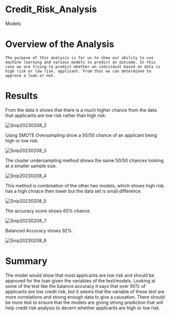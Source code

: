 # Credit_Risk_Analysis
Models


# Overview of the Analysis

    The purpose of this analysis is for us to show our ability to use machine learning and various models to predict an outcome. In this case we are trying to predict whether an individual based on data is high risk or low risk. applicant. From that we can determione to approve a loan or not.
    
# Results

From the data it shows that there is a much higher chance from the data that applicants are low risk rather than high risk.

![Snip20230208_2](https://user-images.githubusercontent.com/112818881/217713366-24bc8aa4-e58c-4543-8628-c88d4d45c73d.png)

Using SMOTE Oversampling show a 50/50 chance of an applicant being high or low risk.

![Snip20230208_3](https://user-images.githubusercontent.com/112818881/217713372-30ea43c9-3b7e-44bc-adbc-58072f91c766.png)

The cluster undersampling method shows the same 50/50 chances looking at a smaller sample size.

![Snip20230208_4](https://user-images.githubusercontent.com/112818881/217713387-d3090bcc-ea03-4668-ae77-3a451256f938.png)

This method is combination of the other two models, which shows high risk has a high chnace then lower but the data set is small difference.

![Snip20230208_5](https://user-images.githubusercontent.com/112818881/217713392-5281727e-86f5-4b9c-8680-7b71bf743429.png)

The accuracy score shows 65% chance.

![Snip20230208_7](https://user-images.githubusercontent.com/112818881/217713406-7b3e60ee-7922-417d-a98d-adc4aa378105.png)

Balanced Accuracy shows 92%.

![Snip20230208_8](https://user-images.githubusercontent.com/112818881/217713408-c8b51847-55cb-4722-ab82-57e490103f42.png)


# Summary 

  The model would show that most applicants are low risk and should be approved for the loan given the variables of the test/models. Looking at some of the test like the balance accuracy it says that over 90% of applicants are low credit risk, but it seems that the variable of these test are more correlations and strong enough data to give a causation. There should be more test to ensure that the models are giving strong prediction that will help credit risk analysis to decern whether applicants are high or low risk.

